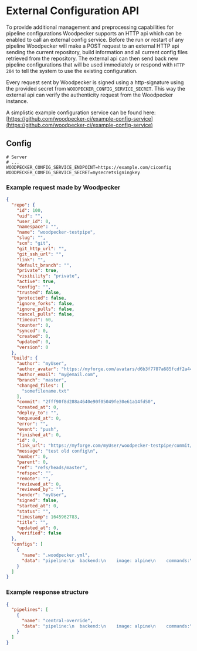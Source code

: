 # External Configuration API

To provide additional management and preprocessing capabilities for pipeline configurations Woodpecker supports an HTTP api which can be enabled to call an external config service.
Before the run or restart of any pipeline Woodpecker will make a POST request to an external HTTP api sending the current repository, build information and all current config files retrieved from the repository. The external api can then send back new pipeline configurations that will be used immediately or respond with `HTTP 204` to tell the system to use the existing configuration.

Every request sent by Woodpecker is signed using a http-signature using the provided secret from `WOODPECKER_CONFIG_SERVICE_SECRET`. This way the external api can verify the authenticity request from the Woodpecker instance.

A simplistic example configuration service can be found here: [https://github.com/woodpecker-ci/example-config-service](https://github.com/woodpecker-ci/example-config-service)

## Config

```shell
# Server
# ...
WOODPECKER_CONFIG_SERVICE_ENDPOINT=https://example.com/ciconfig
WOODPECKER_CONFIG_SERVICE_SECRET=mysecretsigningkey

```

### Example request made by Woodpecker

```json
{
  "repo": {
    "id": 100,
    "uid": "",
    "user_id": 0,
    "namespace": "",
    "name": "woodpecker-testpipe",
    "slug": "",
    "scm": "git",
    "git_http_url": "",
    "git_ssh_url": "",
    "link": "",
    "default_branch": "",
    "private": true,
    "visibility": "private",
    "active": true,
    "config": "",
    "trusted": false,
    "protected": false,
    "ignore_forks": false,
    "ignore_pulls": false,
    "cancel_pulls": false,
    "timeout": 60,
    "counter": 0,
    "synced": 0,
    "created": 0,
    "updated": 0,
    "version": 0
  },
  "build": {
    "author": "myUser",
    "author_avatar": "https://myforge.com/avatars/d6b3f7787a685fcdf2a44e2c685c7e03",
    "author_email": "my@email.com",
    "branch": "master",
    "changed_files": [
      "somefilename.txt"
    ],
    "commit": "2fff90f8d288a4640e90f05049fe30e61a14fd50",
    "created_at": 0,
    "deploy_to": "",
    "enqueued_at": 0,
    "error": "",
    "event": "push",
    "finished_at": 0,
    "id": 0,
    "link_url": "https://myforge.com/myUser/woodpecker-testpipe/commit/2fff90f8d288a4640e90f05049fe30e61a14fd50",
    "message": "test old config\n",
    "number": 0,
    "parent": 0,
    "ref": "refs/heads/master",
    "refspec": "",
    "remote": "",
    "reviewed_at": 0,
    "reviewed_by": "",
    "sender": "myUser",
    "signed": false,
    "started_at": 0,
    "status": "",
    "timestamp": 1645962783,
    "title": "",
    "updated_at": 0,
    "verified": false
  },
  "configs": [
    {
      "name": ".woodpecker.yml",
      "data": "pipeline:\n  backend:\n    image: alpine\n    commands:\n      - echo \"Hello there from Repo (.woodpecekr.yml)\"\n"
    }
  ]
}
```

### Example response structure

```json
{
  "pipelines": [
    {
      "name": "central-override",
      "data": "pipeline:\n  backend:\n    image: alpine\n    commands:\n      - echo \"Hello there from ConfigAPI\"\n"
    }
  ]
}
```
